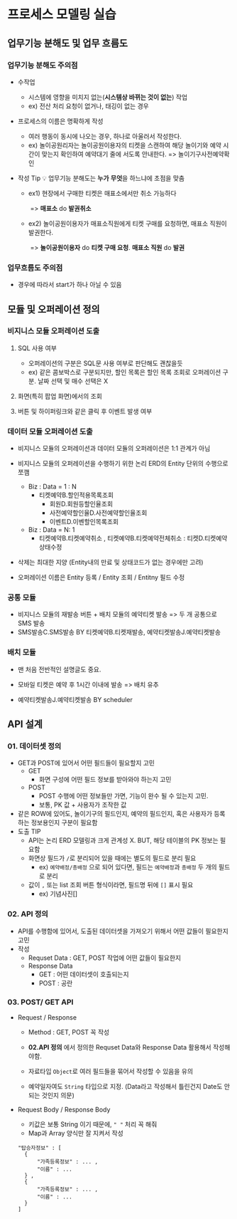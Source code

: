 # 프로세스 모델링 실습



## 업무기능 분해도 및 업무 흐름도



### 업무기능 분해도 주의점

- 수작업
  - 시스템에 영향을 미치지 없는(**시스템상 바뀌는 것이 없는**)  작업
  - ex) 전산 처리 요청이 없거나, 태깅이 없는 경우

- 프로세스의 이름은 명확하게 작성 

  - 여러 행동이 동시에 나오는 경우, 하나로 아울러서 작성한다.
  - ex) 놀이공원리자는 놀이공원이용자의 티켓을 스캔하여 해당 놀이기와 예약 시간이 맞는지 확인하여 예약대기 줄에 서도록 안내한다.  => 놀이기구사전예약확인

- 작성 Tip :bulb: 업무기능 분해도는 **누가** **무엇**을 하느냐에 초점을 맞춤

  - ex1) 현장에서 구매한 티켓은 매표소에서만 취소 가능하다 

    ​	=> **매표소** do **발권취소**

  - ex2) 놀이공원이용자가 매표소직원에게 티켓 구매를 요청하면, 매표소 직원이 발권한다.

    ​	=> **놀이공원이용자** do **티켓 구매 요청**. **매표소 직원** do  **발권**



### 업무흐름도 주의점

- 경우에 따라서 start가 하나 아닐 수 있음



## 모듈 및 오퍼레이션 정의



### 비지니스 모듈 오퍼레이션 도출

1. SQL 사용 여부
   - 오퍼레이션의 구분은 SQL문 사용 여부로 판단해도 괜찮을듯
   - ex) 같은 콤보박스로 구분되지만, 할인 목록은 할인 목록 조회로 오퍼레이션 구분. 날짜 선택 및 매수 선택은 X

2. 화면(특히 팝업 화면)에서의 조회
3. 버튼 및 하이퍼링크와 같은 클릭 후 이벤트 발생 여부





### 데이터 모듈 오퍼레이션 도출

- 비지니스 모듈의 오퍼레이션과 데이터 모듈의 오퍼레이션은 1:1 관계가 아님
- 비지니스 모듈의 오퍼레이션을 수행하기 위한 논리 ERD의 Entity 단위의 수행으로 쪼깸
  - Biz : Data = 1 : N
    - 티켓예약B.할인적용목록조회
      - 회원D.회원등할인율조회
      - 사전예약할인율D.사전예약할인율조회
      - 이벤트D.이벤할인목록조회
  - Biz : Data = N: 1
    - 티켓예약B.티켓예약취소 , 티켓예약B.티켓예약전체취소 : 티켓D.티켓예약상태수정

- 삭제는 최대한 지양 (Entity내의 만료 및 상태코드가 없는 경우에만 고려)
- 오퍼레이션 이름은 Entity 등록 / Entity 조회 / Entitny 필드 수정



### 공통 모듈

- 비지니스 모듈의 재발송 버튼 + 배치 모듈의 예약티켓 발송 => 두 개 공통으로 SMS 발송
- SMS발송C.SMS발송 BY 티켓예약B.티켓재발송, 예약티켓발송J.예약티켓발송



### 배치 모듈

- 맨 처음 전반적인 설명글도 중요.

- 모바일 티켓은 예약 후 1시간 이내에 발송 => 배치 유추 
- 예약티켓발송J.예약티켓발송 BY scheduler



## API 설계



### 01. 데이터셋 정의

- GET과 POST에 있어서 어떤 필드들이 필요할지 고민
  - GET
    - 화면 구성에 어떤 필드 정보를 받아와야 하는지 고민
  - POST 
    - POST 수행에 어떤 정보들만 가면, 기능이 완수 될 수 있는지 고민.
    - 보통, PK 값 + 사용자가 조작한 값
- 같은 ROW에 있어도, 놀이기구의 필드인지, 예약의 필드인지, 혹은 사용자가 등록하는 정보용인지 구분이 필요함
- 도출 TIP
  - API는 논리 ERD 모델링과 크게 관계성 X. BUT, 해당 테이블의 PK 정보는 필요함
  - 화면상 필드가 `/`로 분리되어 있을 때에는 별도의 필드로 분리 필요
    - ex) `예약배정/총배정` 으로 되어 있다면, 필드는 `예약배정`과 `총배정` 두 개의 필드로 분리
  - 값이 `,` 또는 list 조회 버튼 형식이라면, 필드명 뒤에 `[]` 표시 필요
    - ex) 기념사진[]



### 02. API 정의

- API를 수행함에 있어서, 도출된 데이터셋을 가져오기 위해서 어떤 값들이 필요한지 고민
- 작성
  - Requset Data : GET, POST 작업에 어떤 값들이 필요한지
  - Response Data
    - GET : 어떤 데이터셋이 호출되는지
    - POST : 공란



### 03. POST/ GET API

- Request / Response

  - Method : GET, POST 꼭 작성
  - **02.API 정의** 에서 정의한 Requset Data와 Response Data 활용해서 작성해야함.
  - 자료타입 `Object`로 여러 필드들을 묶어서 작성할 수 있음을 유의

  - 예약일자여도 `String` 타입으로 지정. (Data라고 작성해서 틀린건지 Date도 안되는 것인지 의문)

- Request Body / Response Body

  - 키값은 보통  String 이기 때문에, `" "` 처리 꼭 해줘
  - Map과 Array 양식만 잘 지켜서 작성

  ```
  "탑승자정보" : [
  	{
  		"가족등록정보" : ... ,
  		"이름" : ...
  	} , 
  	{
  		"가족등록정보" : ... ,
  		"이름" : ...
  	}
  ]
  ```















